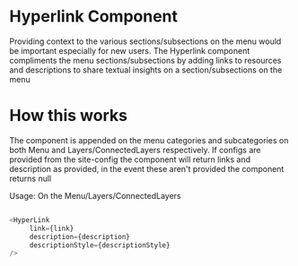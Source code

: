 # Hyperlink Component

Providing context to the various sections/subsections on the menu would be important especially for new users. The Hyperlink component compliments the menu sections/subsections by adding links to resources and descriptions to share textual insights on a section/subsections on the menu


# How this works
The component is appended on the menu categories and subcategories on both Menu and Layers/ConnectedLayers respectively. If configs are provided from the site-config the component will return links and description as provided, in the event these aren't provided the component returns null

Usage:
 On the Menu/Layers/ConnectedLayers
```js

<HyperLink
     link={link}
     description={description}
     descriptionStyle={descriptionStyle}
/>
```
